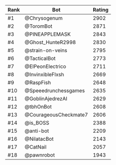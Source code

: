 Rank|Bot|Rating
---|---|---
#1|@Chrysogenum|2902
#2|@ToromBot|2871
#3|@PINEAPPLEMASK|2843
#4|@Ghost_HunteR2998|2830
#5|@strain-on-veins|2795
#6|@TacticalBot|2773
#7|@ElPeonElectrico|2711
#8|@InvinxibleFlxsh|2669
#9|@RaspFish|2648
#10|@Speeedrunchessgames|2635
#11|@GoblinAjedrezAI|2629
#12|@tbhOnBot|2608
#13|@CourageousCheckmate7|2606
#14|@is_BOSS|2388
#15|@anti-bot|2209
#16|@NilatacBot|2143
#17|@CatNail|2057
#18|@pawnrobot|1943
